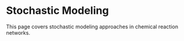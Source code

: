 # Stochastic Modeling

This page covers stochastic modeling approaches in chemical reaction networks.
